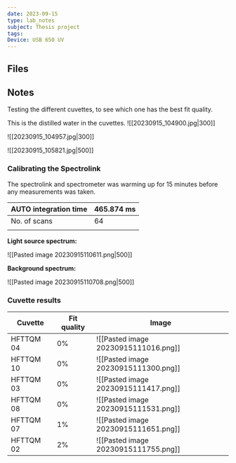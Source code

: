 ```yaml
---
date: 2023-09-15
type: lab_notes
subject: Thesis project
tags: 
Device: USB 650 UV
---
```

## Files


## Notes
Testing the different cuvettes, to see which one has the best fit quality.

This is the distilled water in the cuvettes.
![[20230915_104900.jpg|300]]

![[20230915_104957.jpg|300]]

![[20230915_105821.jpg|500]]

### Calibrating the Spectrolink
The spectrolink and spectrometer was warming up for 15 minutes before any measurements was taken.

| AUTO integration time | **465.874 ms** |
| --------------------- | -------------- |
| No. of scans          | 64           |
|                       |                |
**Light source spectrum:**

![[Pasted image 20230915110611.png|500]]


**Background spectrum:**

![[Pasted image 20230915110708.png|500]]

### Cuvette results

| Cuvette   | Fit quality | Image                                |
| --------- | ----------- | ------------------------------------ |
| HFTTQM 04 | 0%          | ![[Pasted image 20230915111016.png]] |
| HFTTQM 10 | 0%          | ![[Pasted image 20230915111300.png]] |
| HFTTQM 03 | 0%          | ![[Pasted image 20230915111417.png]] |
| HFTTQM 08 | 0%          | ![[Pasted image 20230915111531.png]] |
| HFTTQM 07 | 1%          | ![[Pasted image 20230915111651.png]] |
| HFTTQM 02 | 2%          | ![[Pasted image 20230915111755.png]] |

